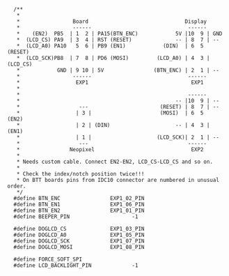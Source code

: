 
      /**
       *
       *                 Board                               Display
       *                 ------                               ------
       *    (EN2)  PB5  | 1  2 | PA15(BTN_ENC)            5V |10  9 | GND
       *  (LCD_CS) PA9  | 3  4 | RST (RESET)              -- | 8  7 | --
       *  (LCD_A0) PA10   5  6 | PB9 (EN1)            (DIN)  | 6  5   (RESET)
       *  (LCD_SCK)PB8  | 7  8 | PD6 (MOSI)         (LCD_A0) | 4  3 | (LCD_CS)
       *            GND | 9 10 | 5V                (BTN_ENC) | 2  1 | --
       *                 ------                               ------
       *                  EXP1                                 EXP1
       *
       *                                                      ------
       *                                                  -- |10  9 | --
       *                   ---                       (RESET) | 8  7 | --
       *                  | 3 |                      (MOSI)  | 6  5   (EN2)
       *                  | 2 | (DIN)                     -- | 4  3 | (EN1)
       *                  | 1 |                     (LCD_SCK)| 2  1 | --
       *                   ---                                ------
       *                Neopixel                               EXP2
       *
       * Needs custom cable. Connect EN2-EN2, LCD_CS-LCD_CS and so on.
       *
       * Check the index/notch position twice!!!
       * On BTT boards pins from IDC10 connector are numbered in unusual order.
       */
      #define BTN_ENC                EXP1_02_PIN
      #define BTN_EN1                EXP1_06_PIN
      #define BTN_EN2                EXP1_01_PIN
      #define BEEPER_PIN                    -1

      #define DOGLCD_CS              EXP1_03_PIN
      #define DOGLCD_A0              EXP1_05_PIN
      #define DOGLCD_SCK             EXP1_07_PIN
      #define DOGLCD_MOSI            EXP1_08_PIN

      #define FORCE_SOFT_SPI
      #define LCD_BACKLIGHT_PIN             -1

